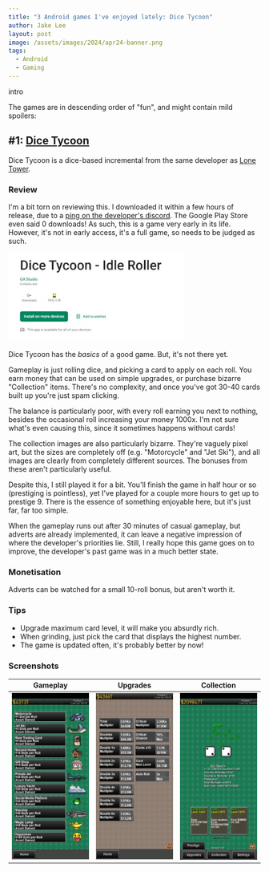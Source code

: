 ```yaml
---
title: "3 Android games I've enjoyed lately: Dice Tycoon"
author: Jake Lee
layout: post
image: /assets/images/2024/apr24-banner.png
tags:
  - Android
  - Gaming
---
```


intro

The games are in descending order of "fun", and might contain mild spoilers:

## #1: [Dice Tycoon](https://play.google.com/store/apps/details?id=com.genetix.dicetycoon)

Dice Tycoon is a dice-based incremental from the same developer as [Lone Tower](/june-july-android-game-reviews/#3-lone-tower).

### Review

I'm a bit torn on reviewing this. I downloaded it within a few hours of release, due to a [ping on the developer's discord](https://discord.gg/5KRUUQXYn7). The Google Play Store even said 0 downloads! As such, this is a game very early in its life. However, it's not in early access, it's a full game, so needs to be judged as such.

[![](/assets/images/2024/apr-dice-store-thumbnail.jpg)](/assets/images/2024/apr-dice-store.jpg)

Dice Tycoon has the _basics_ of a good game. But, it's not there yet.

Gameplay is just rolling dice, and picking a card to apply on each roll. You earn money that can be used on simple upgrades, or purchase bizarre "Collection" items. There's no complexity, and once you've got 30-40 cards built up you're just spam clicking.

The balance is particularly poor, with every roll earning you next to nothing, besides the occasional roll increasing your money 1000x. I'm not sure what's even causing this, since it sometimes happens without cards!

The collection images are also particularly bizarre. They're vaguely pixel art, but the sizes are completely off (e.g. "Motorcycle" and "Jet Ski"), and all images are clearly from completely different sources. The bonuses from these aren't particularly useful.

Despite this, I still played it for a bit. You'll finish the game in half hour or so (prestiging is pointless), yet I've played for a couple more hours to get up to prestige 9. There is the essence of something enjoyable here, but it's just far, far too simple.

When the gameplay runs out after 30 minutes of casual gameplay, but adverts are already implemented, it can leave a negative impression of where the developer's priorities lie. Still, I really hope this game goes on to improve, the developer's past game was in a much better state.

### Monetisation

Adverts can be watched for a small 10-roll bonus, but aren't worth it.

### Tips

- Upgrade maximum card level, it will make you absurdly rich.
- When grinding, just pick the card that displays the highest number.
- The game is updated often, it's probably better by now!

### Screenshots

|                                      Gameplay                                       |                                      Upgrades                                       |                                     Collection                                      |
| :---------------------------------------------------------------------------------: | :---------------------------------------------------------------------------------: | :---------------------------------------------------------------------------------: |
| [![](/assets/images/2024/apr-dice-1-thumbnail.jpg)](/assets/images/2024/apr-dice-1) | [![](/assets/images/2024/apr-dice-2-thumbnail.jpg)](/assets/images/2024/apr-dice-2) | [![](/assets/images/2024/apr-dice-3-thumbnail.jpg)](/assets/images/2024/apr-dice-3) |
